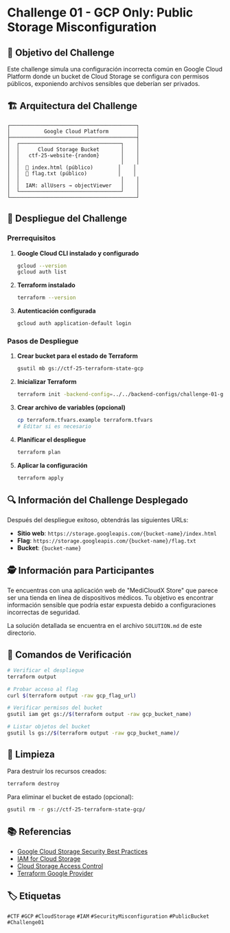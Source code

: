 # Challenge 01 - GCP Only: Public Storage Misconfiguration

## 🎯 Objetivo del Challenge

Este challenge simula una configuración incorrecta común en Google Cloud Platform donde un bucket de Cloud Storage se configura con permisos públicos, exponiendo archivos sensibles que deberían ser privados.

## 🏗️ Arquitectura del Challenge

```
┌─────────────────────────────────────────┐
│           Google Cloud Platform         │
├─────────────────────────────────────────┤
│  ┌─────────────────────────────────┐    │
│  │      Cloud Storage Bucket       │    │
│  │   ctf-25-website-{random}       │    │
│  │                                 │    │
│  │  📄 index.html (público)        │    │
│  │  🚩 flag.txt (público)          │    │
│  │                                 │    │
│  │  IAM: allUsers → objectViewer   │    │
│  └─────────────────────────────────┘    │
└─────────────────────────────────────────┘
```

## 🚀 Despliegue del Challenge

### Prerrequisitos

1. **Google Cloud CLI instalado y configurado**
   ```bash
   gcloud --version
   gcloud auth list
   ```

2. **Terraform instalado**
   ```bash
   terraform --version
   ```

3. **Autenticación configurada**
   ```bash
   gcloud auth application-default login
   ```

### Pasos de Despliegue

1. **Crear bucket para el estado de Terraform**
   ```bash
   gsutil mb gs://ctf-25-terraform-state-gcp
   ```

2. **Inicializar Terraform**
   ```bash
   terraform init -backend-config=../../backend-configs/challenge-01-gcs.hcl
   ```

3. **Crear archivo de variables (opcional)**
   ```bash
   cp terraform.tfvars.example terraform.tfvars
   # Editar si es necesario
   ```

4. **Planificar el despliegue**
   ```bash
   terraform plan
   ```

5. **Aplicar la configuración**
   ```bash
   terraform apply
   ```

## 🔍 Información del Challenge Desplegado

Después del despliegue exitoso, obtendrás las siguientes URLs:

- **Sitio web**: `https://storage.googleapis.com/{bucket-name}/index.html`
- **Flag**: `https://storage.googleapis.com/{bucket-name}/flag.txt`
- **Bucket**: `{bucket-name}`

## 🕵️ Información para Participantes

Te encuentras con una aplicación web de "MediCloudX Store" que parece ser una tienda en línea de dispositivos médicos. Tu objetivo es encontrar información sensible que podría estar expuesta debido a configuraciones incorrectas de seguridad.

La solución detallada se encuentra en el archivo `SOLUTION.md` de este directorio.

## 🧪 Comandos de Verificación

```bash
# Verificar el despliegue
terraform output

# Probar acceso al flag
curl $(terraform output -raw gcp_flag_url)

# Verificar permisos del bucket
gsutil iam get gs://$(terraform output -raw gcp_bucket_name)

# Listar objetos del bucket
gsutil ls gs://$(terraform output -raw gcp_bucket_name)/
```

## 🧹 Limpieza

Para destruir los recursos creados:

```bash
terraform destroy
```

Para eliminar el bucket de estado (opcional):
```bash
gsutil rm -r gs://ctf-25-terraform-state-gcp/
```

## 📚 Referencias

- [Google Cloud Storage Security Best Practices](https://cloud.google.com/storage/docs/best-practices)
- [IAM for Cloud Storage](https://cloud.google.com/storage/docs/access-control/iam)
- [Cloud Storage Access Control](https://cloud.google.com/storage/docs/access-control)
- [Terraform Google Provider](https://registry.terraform.io/providers/hashicorp/google/latest/docs)

## 🏷️ Etiquetas

`#CTF` `#GCP` `#CloudStorage` `#IAM` `#SecurityMisconfiguration` `#PublicBucket` `#Challenge01`
